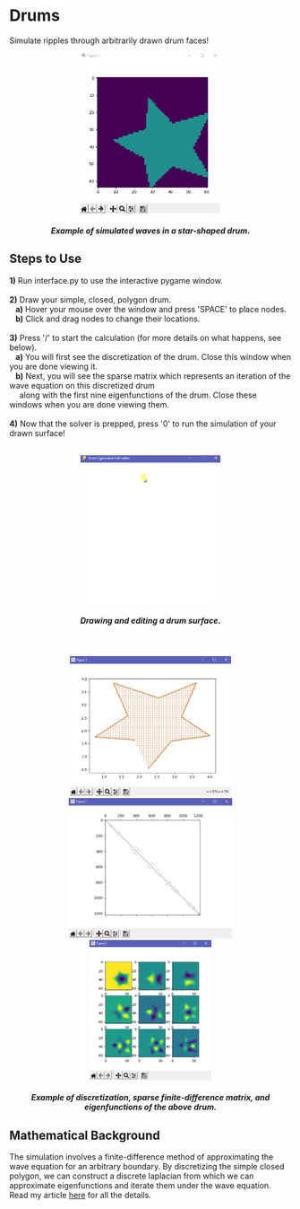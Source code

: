 # Drums
Simulate ripples through arbitrarily drawn drum faces!

<p align='center'>
  <img src='imgs/simulation.gif' width='250'>
  <h5 align = 'center'>Example of simulated waves in a star-shaped drum.</h5>
</p>

## Steps to Use
**1)** Run interface.py to use the interactive pygame window.<br/><br/>
**2)** Draw your simple, closed, polygon drum.<br/>
&ensp;  **a)** Hover your mouse over the window and press 'SPACE' to place nodes.<br/>
&ensp;  **b)** Click and drag nodes to change their locations.<br/><br/>
**3)** Press '/' to start the calculation (for more details on what happens, see below).<br/>
&ensp;  **a)** You will first see the discretization of the drum. Close this window when you are done viewing it.<br/>
&ensp;  **b)** Next, you will see the sparse matrix which represents an iteration of the wave equation on this discretized drum<br/>
&ensp;&ensp;         along with the first nine eigenfunctions of the drum. Close these windows when you are done viewing them.<br/><br/>
**4)** Now that the solver is prepped, press '0' to run the simulation of your drawn surface!<br/>
<br/>

<p align='center'>
  <img src='imgs/drawing-drum.gif' width='250'>
  <h5 align = 'center'>Drawing and editing a drum surface.</h5>
</p>
<br/>

<p align='center' style='flex'>
  <img src='imgs/discretization.PNG' height='250'>
  <img src='imgs/matrix.PNG' height='250'>
  <img src='imgs/eigenfunctions.PNG' height='250'>
  <h5 align = 'center'>Example of discretization, sparse finite-difference matrix, and eigenfunctions of the above drum.</h5>
</p>

## Mathematical Background
The simulation involves a finite-difference method of approximating the wave equation for an arbitrary boundary. By discretizing the simple closed polygon, we can construct a discrete laplacian from which we can approximate eigenfunctions and iterate them under the wave equation. Read my article <a href='https://capsncrunch.github.io/articles/can_you_hear_the_shape_of_a_drum.html'>here</a> for all the details.
